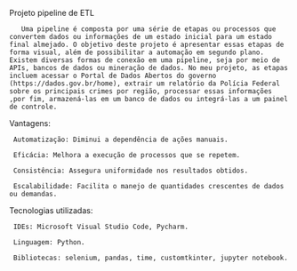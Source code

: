 Projeto pipeline de ETL

       Uma pipeline é composta por uma série de etapas ou processos que convertem dados ou informações de um estado inicial para um estado final almejado. O objetivo deste projeto é apresentar essas etapas de forma visual, além de possibilitar a automação em segundo plano. Existem diversas formas de conexão em uma pipeline, seja por meio de APIs, bancos de dados ou mineração de dados. No meu projeto, as etapas incluem acessar o Portal de Dados Abertos do governo (https://dados.gov.br/home), extrair um relatório da Polícia Federal sobre os principais crimes por região, processar essas informações ,por fim, armazená-las em um banco de dados ou integrá-las a um painel de controle. 

Vantagens:

     Automatização: Diminui a dependência de ações manuais.  

     Eficácia: Melhora a execução de processos que se repetem.  

     Consistência: Assegura uniformidade nos resultados obtidos.  

     Escalabilidade: Facilita o manejo de quantidades crescentes de dados ou demandas.

Tecnologias utilizadas:

     IDEs: Microsoft Visual Studio Code, Pycharm.

     Linguagem: Python.

     Bibliotecas: selenium, pandas, time, customtkinter, jupyter notebook.
